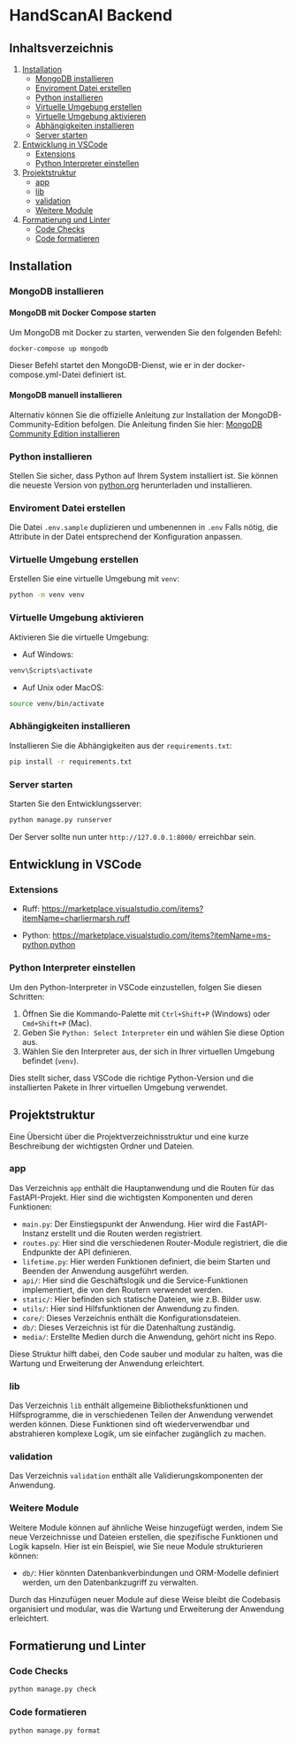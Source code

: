 # HandScanAI Backend

## Inhaltsverzeichnis

1. [Installation](#installation)
    - [MongoDB installieren](#mongodb-installieren)
    - [Enviroment Datei erstellen](#enviroment-datei-erstellen)
    - [Python installieren](#python-installieren)
    - [Virtuelle Umgebung erstellen](#virtuelle-umgebung-erstellen)
    - [Virtuelle Umgebung aktivieren](#virtuelle-umgebung-aktivieren)
    - [Abhängigkeiten installieren](#abhängigkeiten-installieren)
    - [Server starten](#server-starten)
2. [Entwicklung in VSCode](#entwicklung-in-vscode)
    - [Extensions](#extensions)
    - [Python Interpreter einstellen](#python-interpreter-einstellen)
3. [Projektstruktur](#projektstruktur)
    - [app](#app)
    - [lib](#lib)
    - [validation](#validation)
    - [Weitere Module](#weitere-module)
5. [Formatierung und Linter](#formatierung-und-linter)
    - [Code Checks](#code-checks)
    - [Code formatieren](#code-formatieren)

## Installation

### MongoDB installieren

#### MongoDB mit Docker Compose starten
Um MongoDB mit Docker zu starten, verwenden Sie den folgenden Befehl:

```sh
docker-compose up mongodb
```

Dieser Befehl startet den MongoDB-Dienst, wie er in der docker-compose.yml-Datei definiert ist.

#### MongoDB manuell installieren
Alternativ können Sie die offizielle Anleitung zur Installation der MongoDB-Community-Edition befolgen. Die Anleitung finden Sie hier:
[MongoDB Community Edition installieren](https://www.mongodb.com/docs/manual/administration/install-community/)

### Python installieren

Stellen Sie sicher, dass Python auf Ihrem System installiert ist. Sie können die neueste Version von [python.org](https://www.python.org/downloads/) herunterladen und installieren.

### Enviroment Datei erstellen

Die Datei `.env.sample` duplizieren und umbenennen in `.env`
Falls nötig, die Attribute in der Datei entsprechend der Konfiguration anpassen.

### Virtuelle Umgebung erstellen

Erstellen Sie eine virtuelle Umgebung mit `venv`:

```sh
python -m venv venv
```

### Virtuelle Umgebung aktivieren

Aktivieren Sie die virtuelle Umgebung:

- Auf Windows:

```sh
venv\Scripts\activate
```

- Auf Unix oder MacOS:

```sh
source venv/bin/activate
```

### Abhängigkeiten installieren

Installieren Sie die Abhängigkeiten aus der `requirements.txt`:

```sh
pip install -r requirements.txt
```

### Server starten

Starten Sie den Entwicklungsserver:

```sh
python manage.py runserver
```

Der Server sollte nun unter `http://127.0.0.1:8000/` erreichbar sein.

## Entwicklung in VSCode

### Extensions

- Ruff: https://marketplace.visualstudio.com/items?itemName=charliermarsh.ruff

- Python: https://marketplace.visualstudio.com/items?itemName=ms-python.python

### Python Interpreter einstellen

Um den Python-Interpreter in VSCode einzustellen, folgen Sie diesen Schritten:

1. Öffnen Sie die Kommando-Palette mit `Ctrl+Shift+P` (Windows) oder `Cmd+Shift+P` (Mac).
2. Geben Sie `Python: Select Interpreter` ein und wählen Sie diese Option aus.
3. Wählen Sie den Interpreter aus, der sich in Ihrer virtuellen Umgebung befindet (`venv`).

Dies stellt sicher, dass VSCode die richtige Python-Version und die installierten Pakete in Ihrer virtuellen Umgebung verwendet.

## Projektstruktur

Eine Übersicht über die Projektverzeichnisstruktur und eine kurze Beschreibung der wichtigsten Ordner und Dateien.

### app

Das Verzeichnis `app` enthält die Hauptanwendung und die Routen für das FastAPI-Projekt. Hier sind die wichtigsten Komponenten und deren Funktionen:

- `main.py`: Der Einstiegspunkt der Anwendung. Hier wird die FastAPI-Instanz erstellt und die Routen werden registriert.
- `routes.py`: Hier sind die verschiedenen Router-Module registriert, die die Endpunkte der API definieren.
- `lifetime.py`: Hier werden Funktionen definiert, die beim Starten und Beenden der Anwendung ausgeführt werden.
- `api/`: Hier sind die Geschäftslogik und die Service-Funktionen implementiert, die von den Routern verwendet werden.
- `static/`: Hier befinden sich statische Dateien, wie z.B. Bilder usw.
- `utils/`: Hier sind Hilfsfunktionen der Anwendung zu finden.
- `core/`: Dieses Verzeichnis enthält die Konfigurationsdateien.
- `db/`: Dieses Verzeichnis ist für die Datenhaltung zuständig.
- `media/`: Erstellte Medien durch die Anwendung, gehört nicht ins Repo.

Diese Struktur hilft dabei, den Code sauber und modular zu halten, was die Wartung und Erweiterung der Anwendung erleichtert.

### lib

Das Verzeichnis `lib` enthält allgemeine Bibliotheksfunktionen und Hilfsprogramme, die in verschiedenen Teilen der Anwendung verwendet werden können. Diese Funktionen sind oft wiederverwendbar und abstrahieren komplexe Logik, um sie einfacher zugänglich zu machen.

### validation

Das Verzeichnis `validation` enthält alle Validierungskomponenten der Anwendung.

### Weitere Module

Weitere Module können auf ähnliche Weise hinzugefügt werden, indem Sie neue Verzeichnisse und Dateien erstellen, die spezifische Funktionen und Logik kapseln. Hier ist ein Beispiel, wie Sie neue Module strukturieren können:

- `db/`: Hier könnten Datenbankverbindungen und ORM-Modelle definiert werden, um den Datenbankzugriff zu verwalten.

Durch das Hinzufügen neuer Module auf diese Weise bleibt die Codebasis organisiert und modular, was die Wartung und Erweiterung der Anwendung erleichtert.

## Formatierung und Linter

### Code Checks

```sh
python manage.py check
```

### Code formatieren

```sh
python manage.py format
```